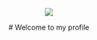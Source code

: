 <p align="center">
  <img src="https://github.com/lpc864/lpc864/blob/main/images/banner.gif" />
</p>

<p align="center">
   # Welcome to my profile 
</p>

